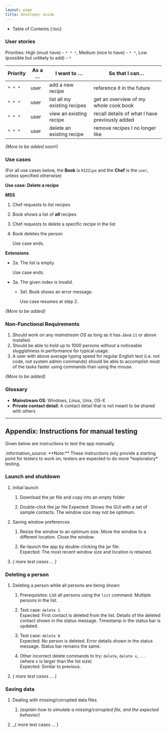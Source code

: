 ```yaml
---
layout: page
title: Developer Guide
---
```

* Table of Contents
  {:toc}

### User stories

Priorities: High (must have) - `* * *`, Medium (nice to have) - `* *`, Low (possible but unlikely to add) - `*`

| Priority | As a …​ | I want to …​                 | So that I can…​                                |
|----------|---------|------------------------------|------------------------------------------------|
| `* * *`  | user    | add a new recipe             | reference it in the future                     |
| `* * *`  | user    | list all my existing recipes | get an overview of my whole cook book          |
| `* * *`  | user    | view an existing recipe      | recall details of what I have previously added |
| `* * *`  | user    | delete an existing recipe    | remove recipes I no longer like                |

*{More to be added soon!}*

### Use cases

(For all use cases below, the **Book** is `RIZZipe` and the **Chef** is the `user`, unless specified otherwise)

**Use case: Delete a recipe**

**MSS**

1.  Chef requests to list recipes
2.  Book shows a list of ***all*** recipes
3.  Chef requests to delete a specific recipe in the list
4.  Book deletes the person

    Use case ends.

**Extensions**

* 2a. The list is empty.

  Use case ends.

* 3a. The given index is invalid.

    * 3a1. Book shows an error message.

      Use case resumes at step 2.

*{More to be added}*

### Non-Functional Requirements

1.  Should work on any _mainstream OS_ as long as it has Java `11` or above installed.
2.  Should be able to hold up to 1000 persons without a noticeable sluggishness in performance for typical usage.
3.  A user with above average typing speed for regular English text (i.e. not code, not system admin commands) should be able to accomplish most of the tasks faster using commands than using the mouse.

*{More to be added}*

### Glossary

* **Mainstream OS**: Windows, Linux, Unix, OS-X
* **Private contact detail**: A contact detail that is not meant to be shared with others

--------------------------------------------------------------------------------------------------------------------

## **Appendix: Instructions for manual testing**

Given below are instructions to test the app manually.

<div markdown="span" class="alert alert-info">:information_source: **Note:** These instructions only provide a starting point for testers to work on;
testers are expected to do more *exploratory* testing.

</div>

### Launch and shutdown

1. Initial launch

   1. Download the jar file and copy into an empty folder

   1. Double-click the jar file Expected: Shows the GUI with a set of sample contacts. The window size may not be optimum.

1. Saving window preferences

   1. Resize the window to an optimum size. Move the window to a different location. Close the window.

   1. Re-launch the app by double-clicking the jar file.<br>
       Expected: The most recent window size and location is retained.

1. _{ more test cases …​ }_

### Deleting a person

1. Deleting a person while all persons are being shown

   1. Prerequisites: List all persons using the `list` command. Multiple persons in the list.

   1. Test case: `delete 1`<br>
      Expected: First contact is deleted from the list. Details of the deleted contact shown in the status message. Timestamp in the status bar is updated.

   1. Test case: `delete 0`<br>
      Expected: No person is deleted. Error details shown in the status message. Status bar remains the same.

   1. Other incorrect delete commands to try: `delete`, `delete x`, `...` (where x is larger than the list size)<br>
      Expected: Similar to previous.

1. _{ more test cases …​ }_

### Saving data

1. Dealing with missing/corrupted data files

   1. _{explain how to simulate a missing/corrupted file, and the expected behavior}_

1. _{ more test cases …​ }
